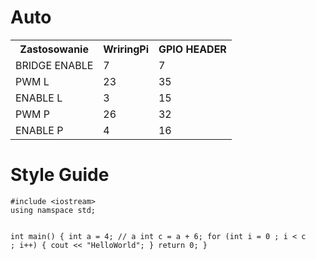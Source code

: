 <!DOCTYPE html>
<html>

<head>
  <meta charset="utf-8">
  <meta name="viewport" content="width=device-width, initial-scale=1.0">
  <link rel="stylesheet" href="https://stackedit.io/style.css" />
</head>

<body class="stackedit">
  <div class="stackedit__html"><h1 id="auto">Auto</h1>
<table>
  <tr>
    <th>Zastosowanie</th>
    <th>WriringPi</th>
    <th>GPIO HEADER</th>
  </tr>
  <tr>
    <td>BRIDGE ENABLE</td>
    <td>7</td>
    <td>7</td>
  </tr>
  <tr>
    <td>PWM L</td>
    <td>23</td>
    <td>35</td>
  </tr>
  <tr>
    <td>ENABLE L</td>
    <td>3</td>
    <td>15</td>
  </tr>
  <tr>
    <td>PWM P</td>
    <td>26</td>
    <td>32</td>
  </tr>
  <tr>
    <td>ENABLE P</td>
    <td>4</td>
    <td>16</td>
  </tr>
</table>
<h1 id="style-guide">Style Guide</h1>
<pre><code>#include &lt;iostream&gt;
using namspace std;

int main()
{
    int a = 4;                      // a
    int c = a + 6;
    for (int i = 0 ; i &lt; c ; i++)
    {
        cout &lt;&lt; "HelloWorld";
    }
    return 0;
}
</code></pre>
</div>
</body>

</html>
